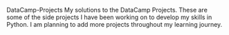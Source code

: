  DataCamp-Projects
My solutions to the DataCamp Projects. These are some of the side projects I have been working on to develop my skills in Python. I am  planning to add more projects throughout my learning journey.  
